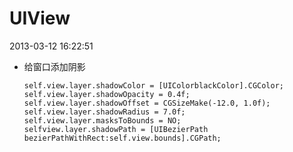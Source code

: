 # UIView
<!-- 
# This file is created from ~/.marboo/source/media/bin/default.init.md
# 本文件由 ~/.marboo/source/media/bin/default.init.md 复制而来
-->

2013-03-12 16:22:51

*	给窗口添加阴影

    	self.view.layer.shadowColor = [UIColorblackColor].CGColor;
    	self.view.layer.shadowOpacity = 0.4f;
    	self.view.layer.shadowOffset = CGSizeMake(-12.0, 1.0f);
    	self.view.layer.shadowRadius = 7.0f;
    	self.view.layer.masksToBounds = NO;
    	selfview.layer.shadowPath = [UIBezierPath bezierPathWithRect:self.view.bounds].CGPath;
